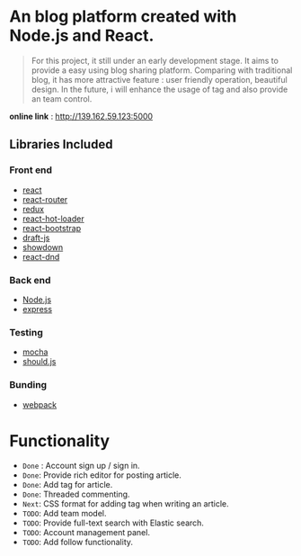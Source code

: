 # An blog platform created with Node.js and React.

> For this project, it still under  an early development stage. It aims to provide a easy using blog sharing platform. Comparing with traditional blog, it has more attractive feature : user friendly operation, beautiful design. In the future, i will enhance the usage of tag and also provide an team control.

**online link** : http://139.162.59.123:5000

## Libraries Included
### Front end
* [react](https://facebook.github.io/react/)
* [react-router](https://github.com/rackt/react-router)
* [redux](https://github.com/reactjs/redux)
* [react-hot-loader](https://github.com/gaearon/react-hot-loader)
* [react-bootstrap](http://react-bootstrap.github.io/)
* [draft-js](https://github.com/facebook/draft-js)
* [showdown](https://github.com/showdownjs/showdown)
* [react-dnd](https://github.com/gaearon/react-dnd)

### Back end
* [Node.js](https://github.com/nodejs/node)
* [express](https://github.com/expressjs/express)

### Testing
* [mocha](https://github.com/mochajs/mocha)
* [should.js](https://github.com/shouldjs/should.js)

### Bunding
* [webpack](https://github.com/webpack/webpack)

# Functionality
* `Done` : Account sign up / sign in.
* `Done`: Provide rich editor for posting article.
* `Done`: Add tag for article.
* `Done`: Threaded commenting.
* `Next`: CSS format for adding tag when writing an article.
* `TODO`: Add team model.
* `TODO`: Provide full-text search with Elastic search.
* `TODO`: Account management panel.
* `TODO`: Add follow functionality.